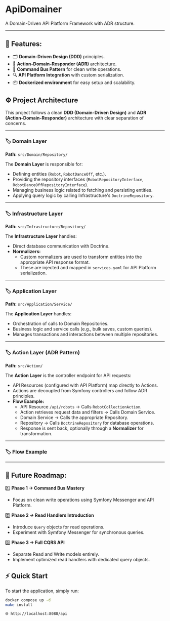 # ApiDomainer
A Domain-Driven API Platform Framework with ADR structure.

---

## 🚀 Features:
- 🗂️ **Domain-Driven Design (DDD)** principles.
- 🎯 **Action-Domain-Responder (ADR)** architecture.
- 🔄 **Command Bus Pattern** for clean write operations.
- 🔍 **API Platform Integration** with custom serialization.
- 📦 **Dockerized environment** for easy setup and scalability.

## ⚙️ Project Architecture

This project follows a clean **DDD (Domain-Driven Design)** and **ADR (Action-Domain-Responder)** architecture with clear separation of concerns.

---

### **🏷️ Domain Layer**
**Path:** `src/Domain/Repository/`

The **Domain Layer** is responsible for:
- Defining entities (`Robot`, `RobotDanceOff`, etc.).
- Providing the repository interfaces (`RobotRepositoryInterface`, `RobotDanceOffRepositoryInterface`).
- Managing business logic related to fetching and persisting entities.
- Applying query logic by calling Infrastructure's `DoctrineRepository`.

---

### **🏷️ Infrastructure Layer**
**Path:** `src/Infrastructure/Repository/`

The **Infrastructure Layer** handles:
- Direct database communication with Doctrine.
- **Normalizers:**  
    - Custom normalizers are used to transform entities into the appropriate API response format.  
    - These are injected and mapped in `services.yaml` for API Platform serialization.

---

### **🏷️ Application Layer**
**Path:** `src/Application/Service/`

The **Application Layer** handles:
- Orchestration of calls to Domain Repositories.
- Business logic and service calls (e.g., bulk saves, custom queries).
- Manages transactions and interactions between multiple repositories.

---

### **🏷️ Action Layer (ADR Pattern)**
**Path:** `src/Action/`

The **Action Layer** is the controller endpoint for API requests:
- API Resources (configured with API Platform) map directly to Actions.
- Actions are decoupled from Symfony controllers and follow ADR principles.
- **Flow Example:**  
    - API Resource `/api/robots` → Calls `RobotCollectionAction`.  
    - Action retrieves request data and filters → Calls Domain Service.  
    - Domain Service → Calls the appropriate Repository.  
    - Repository → Calls `DoctrineRepository` for database operations.  
    - Response is sent back, optionally through a **Normalizer** for transformation.

---

### **🏷️ Flow Example**


---

## 🚀 Future Roadmap:
1️⃣ **Phase 1 → Command Bus Mastery**  
   - Focus on clean write operations using Symfony Messenger and API Platform.

2️⃣ **Phase 2 → Read Handlers Introduction**  
   - Introduce `Query` objects for read operations.
   - Experiment with Symfony Messenger for synchronous queries.

3️⃣ **Phase 3 → Full CQRS API**  
   - Separate Read and Write models entirely.
   - Implement optimized read handlers with dedicated query objects.


## ⚡️ Quick Start
To start the application, simply run:

```bash
docker compose up -d
make install

🌐 http://localhost:8080/api

